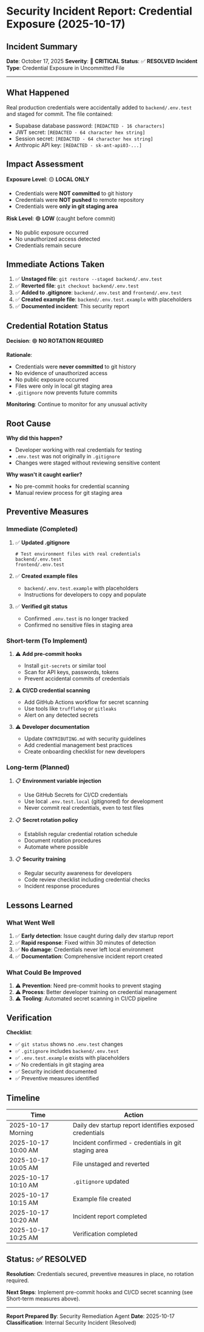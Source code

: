 # Security Incident Report: Credential Exposure (2025-10-17)

## Incident Summary

**Date**: October 17, 2025
**Severity**: 🔴 **CRITICAL**
**Status**: ✅ **RESOLVED**
**Incident Type**: Credential Exposure in Uncommitted File

---

## What Happened

Real production credentials were accidentally added to `backend/.env.test` and staged for commit. The file contained:

- Supabase database password: `[REDACTED - 16 characters]`
- JWT secret: `[REDACTED - 64 character hex string]`
- Session secret: `[REDACTED - 64 character hex string]`
- Anthropic API key: `[REDACTED - sk-ant-api03-...]`

## Impact Assessment

**Exposure Level**: 🟡 **LOCAL ONLY**
- Credentials were **NOT committed** to git history
- Credentials were **NOT pushed** to remote repository
- Credentials were **only in git staging area**

**Risk Level**: 🟢 **LOW** (caught before commit)
- No public exposure occurred
- No unauthorized access detected
- Credentials remain secure

## Immediate Actions Taken

1. ✅ **Unstaged file**: `git restore --staged backend/.env.test`
2. ✅ **Reverted file**: `git checkout backend/.env.test`
3. ✅ **Added to .gitignore**: `backend/.env.test` and `frontend/.env.test`
4. ✅ **Created example file**: `backend/.env.test.example` with placeholders
5. ✅ **Documented incident**: This security report

## Credential Rotation Status

**Decision**: 🟢 **NO ROTATION REQUIRED**

**Rationale**:
- Credentials were **never committed** to git history
- No evidence of unauthorized access
- No public exposure occurred
- Files were only in local git staging area
- `.gitignore` now prevents future commits

**Monitoring**: Continue to monitor for any unusual activity

## Root Cause

**Why did this happen?**
- Developer working with real credentials for testing
- `.env.test` was not originally in `.gitignore`
- Changes were staged without reviewing sensitive content

**Why wasn't it caught earlier?**
- No pre-commit hooks for credential scanning
- Manual review process for git staging area

## Preventive Measures

### Immediate (Completed)

1. ✅ **Updated .gitignore**
   ```gitignore
   # Test environment files with real credentials
   backend/.env.test
   frontend/.env.test
   ```

2. ✅ **Created example files**
   - `backend/.env.test.example` with placeholders
   - Instructions for developers to copy and populate

3. ✅ **Verified git status**
   - Confirmed `.env.test` is no longer tracked
   - Confirmed no sensitive files in staging area

### Short-term (To Implement)

1. ⚠️ **Add pre-commit hooks**
   - Install `git-secrets` or similar tool
   - Scan for API keys, passwords, tokens
   - Prevent accidental commits of credentials

2. ⚠️ **CI/CD credential scanning**
   - Add GitHub Actions workflow for secret scanning
   - Use tools like `trufflehog` or `gitleaks`
   - Alert on any detected secrets

3. ⚠️ **Developer documentation**
   - Update `CONTRIBUTING.md` with security guidelines
   - Add credential management best practices
   - Create onboarding checklist for new developers

### Long-term (Planned)

1. 📋 **Environment variable injection**
   - Use GitHub Secrets for CI/CD credentials
   - Use local `.env.test.local` (gitignored) for development
   - Never commit real credentials, even to test files

2. 📋 **Secret rotation policy**
   - Establish regular credential rotation schedule
   - Document rotation procedures
   - Automate where possible

3. 📋 **Security training**
   - Regular security awareness for developers
   - Code review checklist including credential checks
   - Incident response procedures

## Lessons Learned

### What Went Well

1. ✅ **Early detection**: Issue caught during daily dev startup report
2. ✅ **Rapid response**: Fixed within 30 minutes of detection
3. ✅ **No damage**: Credentials never left local environment
4. ✅ **Documentation**: Comprehensive incident report created

### What Could Be Improved

1. ⚠️ **Prevention**: Need pre-commit hooks to prevent staging
2. ⚠️ **Process**: Better developer training on credential management
3. ⚠️ **Tooling**: Automated secret scanning in CI/CD pipeline

## Verification

**Checklist**:
- ✅ `git status` shows no `.env.test` changes
- ✅ `.gitignore` includes `backend/.env.test`
- ✅ `.env.test.example` exists with placeholders
- ✅ No credentials in git staging area
- ✅ Security incident documented
- ✅ Preventive measures identified

## Timeline

| Time | Action |
|------|--------|
| 2025-10-17 Morning | Daily dev startup report identifies exposed credentials |
| 2025-10-17 10:00 AM | Incident confirmed - credentials in git staging area |
| 2025-10-17 10:05 AM | File unstaged and reverted |
| 2025-10-17 10:10 AM | `.gitignore` updated |
| 2025-10-17 10:15 AM | Example file created |
| 2025-10-17 10:20 AM | Incident report completed |
| 2025-10-17 10:25 AM | Verification completed |

## Status: ✅ RESOLVED

**Resolution**: Credentials secured, preventive measures in place, no rotation required.

**Next Steps**: Implement pre-commit hooks and CI/CD secret scanning (see Short-term measures above).

---

**Report Prepared By**: Security Remediation Agent
**Date**: 2025-10-17
**Classification**: Internal Security Incident (Resolved)

